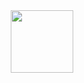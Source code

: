 <div id="header" align="center">
  <img src="[https://media.giphy.com/media/M9gbBd9nbDrOTu1Mqx/giphy.gif](https://media.giphy.com/media/CuuSHzuc0O166MRfjt/giphy.gif?cid=ecf05e47w5meb3y7a0ya274upllksr3y6900x25on03fy9eu&ep=v1_gifs_search&rid=giphy.gif&ct=g)" width="100"/>
</div>
<!--
**preet2379/preet2379** is a ✨ _special_ ✨ repository because its `README.md` (this file) appears on your GitHub profile.

Here are some ideas to get you started:

- 🔭 I’m currently working on ...
- 🌱 I’m currently learning ...
- 👯 I’m looking to collaborate on ...
- 🤔 I’m looking for help with ...
- 💬 Ask me about ...
- 📫 How to reach me: ...
- 😄 Pronouns: ...
- ⚡ Fun fact: ...
-->

